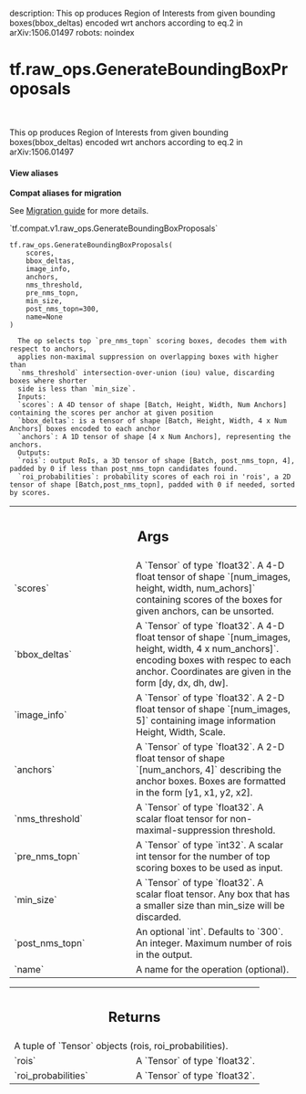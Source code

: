 description: This op produces Region of Interests from given bounding boxes(bbox_deltas) encoded wrt anchors according to eq.2 in arXiv:1506.01497
robots: noindex

# tf.raw_ops.GenerateBoundingBoxProposals

<!-- Insert buttons and diff -->

<table class="tfo-notebook-buttons tfo-api nocontent" align="left">

</table>



This op produces Region of Interests from given bounding boxes(bbox_deltas) encoded wrt anchors according to eq.2 in arXiv:1506.01497

<section class="expandable">
  <h4 class="showalways">View aliases</h4>
  <p>
<b>Compat aliases for migration</b>
<p>See
<a href="https://www.tensorflow.org/guide/migrate">Migration guide</a> for
more details.</p>
<p>`tf.compat.v1.raw_ops.GenerateBoundingBoxProposals`</p>
</p>
</section>

<pre class="devsite-click-to-copy prettyprint lang-py tfo-signature-link">
<code>tf.raw_ops.GenerateBoundingBoxProposals(
    scores,
    bbox_deltas,
    image_info,
    anchors,
    nms_threshold,
    pre_nms_topn,
    min_size,
    post_nms_topn=300,
    name=None
)
</code></pre>



<!-- Placeholder for "Used in" -->

      The op selects top `pre_nms_topn` scoring boxes, decodes them with respect to anchors,
      applies non-maximal suppression on overlapping boxes with higher than
      `nms_threshold` intersection-over-union (iou) value, discarding boxes where shorter
      side is less than `min_size`.
      Inputs:
      `scores`: A 4D tensor of shape [Batch, Height, Width, Num Anchors] containing the scores per anchor at given position
      `bbox_deltas`: is a tensor of shape [Batch, Height, Width, 4 x Num Anchors] boxes encoded to each anchor
      `anchors`: A 1D tensor of shape [4 x Num Anchors], representing the anchors.
      Outputs:
      `rois`: output RoIs, a 3D tensor of shape [Batch, post_nms_topn, 4], padded by 0 if less than post_nms_topn candidates found.
      `roi_probabilities`: probability scores of each roi in 'rois', a 2D tensor of shape [Batch,post_nms_topn], padded with 0 if needed, sorted by scores.

<!-- Tabular view -->
 <table class="responsive fixed orange">
<colgroup><col width="214px"><col></colgroup>
<tr><th colspan="2"><h2 class="add-link">Args</h2></th></tr>

<tr>
<td>
`scores`
</td>
<td>
A `Tensor` of type `float32`.
A 4-D float tensor of shape `[num_images, height, width, num_achors]` containing scores of the boxes for given anchors, can be unsorted.
</td>
</tr><tr>
<td>
`bbox_deltas`
</td>
<td>
A `Tensor` of type `float32`.
A 4-D float tensor of shape `[num_images, height, width, 4 x num_anchors]`. encoding boxes with respec to each anchor.
Coordinates are given in the form [dy, dx, dh, dw].
</td>
</tr><tr>
<td>
`image_info`
</td>
<td>
A `Tensor` of type `float32`.
A 2-D float tensor of shape `[num_images, 5]` containing image information Height, Width, Scale.
</td>
</tr><tr>
<td>
`anchors`
</td>
<td>
A `Tensor` of type `float32`.
A 2-D float tensor of shape `[num_anchors, 4]` describing the anchor boxes. Boxes are formatted in the form [y1, x1, y2, x2].
</td>
</tr><tr>
<td>
`nms_threshold`
</td>
<td>
A `Tensor` of type `float32`.
A scalar float tensor for non-maximal-suppression threshold.
</td>
</tr><tr>
<td>
`pre_nms_topn`
</td>
<td>
A `Tensor` of type `int32`.
A scalar int tensor for the number of top scoring boxes to be used as input.
</td>
</tr><tr>
<td>
`min_size`
</td>
<td>
A `Tensor` of type `float32`.
A scalar float tensor. Any box that has a smaller size than min_size will be discarded.
</td>
</tr><tr>
<td>
`post_nms_topn`
</td>
<td>
An optional `int`. Defaults to `300`.
An integer. Maximum number of rois in the output.
</td>
</tr><tr>
<td>
`name`
</td>
<td>
A name for the operation (optional).
</td>
</tr>
</table>



<!-- Tabular view -->
 <table class="responsive fixed orange">
<colgroup><col width="214px"><col></colgroup>
<tr><th colspan="2"><h2 class="add-link">Returns</h2></th></tr>
<tr class="alt">
<td colspan="2">
A tuple of `Tensor` objects (rois, roi_probabilities).
</td>
</tr>
<tr>
<td>
`rois`
</td>
<td>
A `Tensor` of type `float32`.
</td>
</tr><tr>
<td>
`roi_probabilities`
</td>
<td>
A `Tensor` of type `float32`.
</td>
</tr>
</table>

